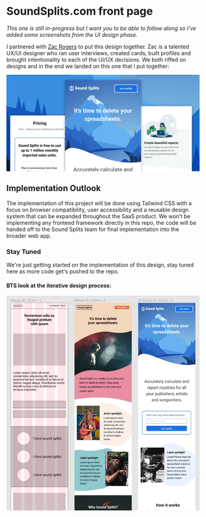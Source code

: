 # SoundSplits.com front page
*This one is still in-progress but I want you to be able to follow along so I've added some screenshots from the UI design phase.*

 I partnered with [Zac Rogers](https://github.com/ZacRogersWorks) to put this design together. Zac is a talented UX/UI designer who ran user interviews, created cards, built profiles and brought intentionality to each of the UI/UX decisions. We both riffed on designs and in the end we landed on this one that I put together:

![](./sound-splits-open-graph.jpg)

## Implementation Outlook
The implementation of this project will be done using Tailwind CSS with a focus on browser compatibility, user accessibility and a reusable design system that can be expanded throughout the SaaS product. We won’t be implementing any frontend framework directly in this repo, the code will be handed off to the Sound Splits team for final implementation into the broader web app.

### Stay Tuned
We're just getting started on the implementation of this design, stay tuned here as more code get's pushed to the repo.

#### BTS look at the iterative design process: 

![](./sound-splits-design-iterations.jpg)

